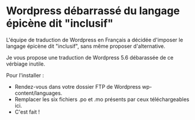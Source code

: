 # Wordpress débarrassé du langage épicène dit "inclusif"

L'équipe de traduction de Wordpress en Français a décidée d'imposer le langage épicène dit "inclusif", sans même proposer d'alternative.

Je vous propose une traduction de Wordpress 5.6 débarassée de ce vérbiage inutile.

Pour l'installer :
- Rendez-vous dans votre dossier FTP de Wordpress wp-content/languages.
- Remplacer les six fichiers .po et .mo présents par ceux téléchargeables ici.
- C'est fait !
